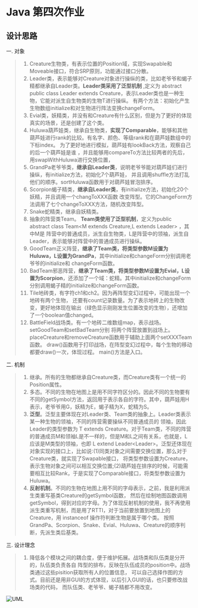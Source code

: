 # Java 第四次作业
## 设计思路
一. 对象
>1. Creature生物类，有表示位置的Position域，实现Swapable和Moveable接口，符合SRP原则，功能通过接口分散。
>2. Leader类，表示能够对Creature对象进行操纵的类，比如老爷爷和蝎子精都继承自Leader类。**Leader类采用了泛型机制** ,定义为
>abstract public class Leader <T extends Creature>extends Creature，表示Leader类也是一种生物，它能对派生自生物类的生物T进行操纵。
>有两个方法：初始化产生生物数组initialize和对生物进行阵法变换changeForm。
>3. Evial类，妖精类，并没有和Creature有什么区别，但是为了更好的体现真实的场景，还是创建了这个类。
>2. Huluwa葫芦娃类，继承自生物类，**实现了Comparable<Huluwa>**，能够和其他葫芦娃进行rank的比较。有名字、颜色、等级rank和在葫芦娃数组中的下标index。
>为了更好地进行模拟，葫芦娃有lookBack方法，观察自己的后一个葫芦娃是谁
>，并且能够用compareTo方法比较两者的先后，用swapWithHuluwa进行交换位置，
>3. GrandPa老爷爷类，**继承自Leader<Huluwa>类**，说明老爷爷能对葫芦娃们进行操纵，有initialize方法，初始化7个葫芦娃，
>并且调用shuffle方法打乱他们的顺序。sortHuluwa函数用于对葫芦娃冒泡排序。
>5. Scorpion蝎子精类，**继承自Leader<Evial>类**，有initialize方法，初始化20个妖精，并且调用一个changToXXX函数
>改变阵型。它的ChangeForm方法调用了七个changeToXXX方法，随机改变阵型。
>6. Snake蛇精类，继承自妖精类。
>7. 抽象的阵营类Team。 **Team类使用了泛型机制**，定义为public abstract class Team<M extends Creature,L extends Leader<M>> ，其中M是
>阵营中的普通成员，派生自生物类，L是阵营中的领袖，派生自Leader<M>，表示能够对阵营中的普通成员进行操纵。
>7. GoodTeam正义阵营，**继承了Team类，将类型参数M设置为Huluwa，L设置为GrandPa**，其中initialize和changeForm分别调用老爷爷的initialize和
>changeForm函数。
>8. BadTeam邪恶阵营，**继承了Team类，将类型参数M设置为Evial，L设置为Scorpion**，还添加了一个域：蛇精。其中initialize和changeForm分别调用蝎子精的initialize和changeForm函数。
>9. Tile地砖类，有字符ch1和ch2。因为再阵型变幻过程中，可能出现一个地砖有两个生物，
>还要有count记录数量。为了表示地砖上的生物改变，更好地体现在输出（绿色显示刚刚发生位置改变的生物），还增加了一个boolean值changed。
>10. BattleField战场类。有一个地砖二维数组map，表示战场。setGoodTeam和setBadTeam分别
>将两个阵营放置到战场上。placeCreature和removeCreature函数用于辅助上面两个setXXXTeam函数。
>draw()函数用于打印战场，在阵型变幻过程中，每个生物的移动都要draw()一次，体现过程。
>main()方法是入口。

二. 机制
> 1. 继承。所有的生物都继承自Creature类，而Creature类有一个统一的Position属性。
> 2. 多态。不同的生物在地图上是用不同字符区分的。因此不同的生物要有不同的getSymbol方法，返回用于表示各自的字符。其中，葫芦娃用H表示，老爷爷用G，妖精为E，蝎子精为X，蛇精为S。
> 3. **泛型**。泛型主要体现在对Leader类、Team类的抽象上。Leader类表示某一种生物的领袖，不同的阵营需要操纵不同普通成员的
>领袖，因此Leader的类型参数为 T extends Creature。对于Team类，不同的阵营的普通成员M和领袖L是不一样的，但是M和L之间有关系，也就是，L应该是M类型的领袖，也即
>L extend Leader<Leader<M>>。泛型还体现在对象实现的接口上，比如说:(1)同类对象之间需要交换位置，那么对于Creature类，就实现了Swapable<Creature>接口，
>将类型参数设置为Creature，表示生物对象之间可以相互交换位置;(2)葫芦娃在排序的时候，可能需要相互比较Rank，于是实现了Comparable<Huluwa>接口，将类型参数设置为Huluwa。
>4. **反射机制**。不同的生物在地图上用不同的字母表示，之前，我是利用派生类重写基类Creature的getSymbol函数，
>然后在绘制地图函数调用getSymbol，得到对应的字母。为了体现反射机制的使用，我不再使用派生类重写机制，而是用了RTTI，对于当前要放置到地图上的Creature，用 instanceof 操作符判断生物是属于哪个类。
>按照 GrandPa、Scorpion、Snake、Evial、Huluwa、Creature的顺序判断，先派生类后基类。 

三. 设计理念
> 1. 降低各个模块之间的耦合度，便于维护拓展。战场类和队伍类是分开的，队伍类负责各自
>阵型的排布，反映在队伍成员的position中。战场类通过这些pisition获取所有人的位置信息，
>可以自己选择作图的方式。目前还是用非GUI的方式体现，以后引入GUI的话，也只要修改战场类的代码，
>而队伍类、老爷爷、蝎子精都不用改变。

![UML](https://github.com/mqchenliang/java-2019-homeworks/blob/master/3-OOPAdvanced/%E9%99%88%E5%96%84%E6%A2%81-171860525/Uml.png)
